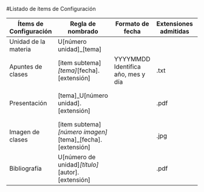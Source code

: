 #Listado de ítems de Configuración

| Ítems de Configuración | Regla de nombrado | Formato de fecha | Extensiones admitidas | Ubicación |
|------------------------|-------------------|------------------|-----------------------|-----------|
| Unidad de la materia | U[número unidad]_[tema] |     |     | /    |
| Apuntes de clases | [item subtema]_[tema]_[fecha].[extensión] | YYYYMMDD Identifica año, mes y día | .txt | /U[número unidad]_[abreviatura nombre unidad]/[tema]/Apuntes    |
| Presentación | [tema]_U[número unidad].[extensión] |     | .pdf | /U[número unidad]_[abreviatura nombre unidad]/[tema]/Presentacion    |
| Imagen de clases | [item subtema]_[número imagen]_[tema]_[fecha].[extensión] |     | .jpg | /U[número unidad]_[abreviatura nombre unidad]/[tema]/Imágenes    |
| Bibliografía | U[número de unidad]_[título]_[autor].[extensión] |     | .pdf | /U[número unidad]_[abreviatura nombre unidad]/[tema]/Bibliografía    |
